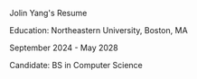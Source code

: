 Jolin Yang's Resume



Education:
Northeastern University, Boston, MA

September 2024 - May 2028

Candidate: BS in Computer Science
